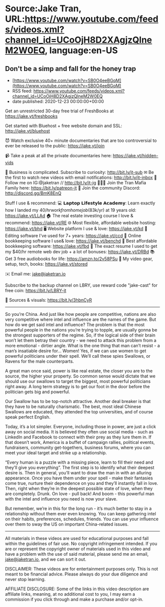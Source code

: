 # Source:Jake Tran, URL:https://www.youtube.com/feeds/videos.xml?channel_id=UCoOjH8D2XAgjzQlneM2W0EQ, language:en-US

## Don't be a simp and fall for the honey trap
 - [https://www.youtube.com/watch?v=SB0O4eeBGqM](https://www.youtube.com/watch?v=SB0O4eeBGqM)
 - RSS feed: https://www.youtube.com/feeds/videos.xml?channel_id=UCoOjH8D2XAgjzQlneM2W0EQ
 - date published: 2020-12-23 00:00:00+00:00

Get an unrestricted 30-day free trial of FreshBooks at https://jake.yt/freshbooks 

Get started with Bluehost + free website domain and SSL: http://jake.yt/bluehost 

😈 Watch exclusive 40+ minute documentaries that are too controversial to ever be released to the public: https://jake.yt/join 

📹 Take a peak at all the private documentaries here: https://jake.yt/hidden-vids

🎥 Business is complicated. Subscribe to curiosity: http://bit.ly/jt-sub
✉ Be the first to watch new videos with email notifications: http://bit.ly/jt-inbox
📸 Follow me on IG:@jaketran // http://bit.ly/jt-ig
👨👦👦 Join the Tran Mafia Family here: https://bit.ly/patreon-jt
💬 Join the community Discord: http://discord.gg/BmK8EnQ

Stuff I use & recommend:
💻 𝗟𝗮𝗽𝘁𝗼𝗽 𝗟𝗶𝗳𝗲𝘀𝘁𝘆𝗹𝗲 𝗔𝗰𝗮𝗱𝗲𝗺𝘆: Learn exactly how I landed my $40/hr work from home job ($83k/yr) at 19 years old: https://jake.yt/LLAd
🏠 The real estate investing course I love & recommend: https://jake.yt/RE
🌐 Most flexible, affordable website hosting: https://jake.yt/bhd
🖥️ Website platform I use & love: https://jake.yt/kd
💽 Editing software I've used for 7+ years: https://jake.yt/ccd
📒 Online bookkeeping software I use& love: https://jake.yt/benchd 
🧾 Best affordable bookkeeping software: https://jake.yt/fbd
📜 The exact resume I used to get my $40/hr remote web dev job + a lot of bonuses: https://jake.yt/DRBd
📚 Get 3 free audiobooks for life: https://amzn.to/2v58PSu
🎥 My video gear, setup, tech, books: https://jake.yt/stored

✉️ Email me: jake@jaketran.io

Subscribe to the backup channel on LBRY, use reward code "jake-cast" for free coin: https://bit.ly/LBRY-jt

📰 Sources & visuals: https://bit.ly/3hbnCyR

-----------------------
So you’re China. And just like how people are competitive, nations are also very competitive where intel and influence are the names of the game. But how do we get said intel and influence? The problem is that the most powerful people in the nations you’re trying to topple, are usually gonna be the strongest supporters of the regime. So, if the logical side of their brain won’t let them betray their country - we need to attack this problem from a more emotional - dirtier angle. What is the one thing that man can’t resist - a man’s insatiable desire for… Women! Yes, if we can use women to get powerful politicians under their spell. We’ll call these spies Swallows, or Ravens for the male counterparts.

A great man once said, power is like real estate, the closer you are to the source, the higher your property. So common sense would dictate that we should use our swallows to target the biggest, most powerful politicians right away.  A long term strategy is to get our foot in the door before the politician gets big and powerful.

Our Swallow has to be top-notch attractive. Another deal breaker is that they have to be naturally charismatic. The best, most ideal Chinese Swallows are educated, they attended the top universities, and of course speak perfect English.

Today, it’s a lot simpler. Everyone, including those in power, are just a click away on social media. It is believed they often use social media - such as LinkedIn and Facebook to connect with their prey as they lure them in. If that doesn’t work, America is a buffet of campaign rallies, political events, fundraisers, community get-togethers, business forums, where you can meet your ideal target and strike up a relationship.

“Every human is a puzzle with a missing piece, learn to fill their need and they’ll give you everything”. The first step is to identify what their deepest desire is. Then in general, you’ll want to draw the man in with an alluring appearance. Once you have them under your spell - make their fantasies come true, nurture their dependence on you and they’ll instantly fall in love. Then, right when they’re in the deepest possible state of love, when they are completely. Drunk. On love - pull back! And boom - this powerful man with the intel and influence you need is now your slave.

But remember, we’re in this for the long run - it’s much better to stay in a relationship without them ever even knowing. You can keep gathering intel on their habits, preferences, schedules, friends. You can use your influence over them to sway the US on important China-related issues.

-----------------------

All materials in these videos are used for educational purposes and fall within the guidelines of fair use. No copyright infringement intended. If you are or represent the copyright owner of materials used in this video and have a problem with the use of said material, please send me an email, jake@jaketran.io, and we can sort it out.

DISCLAIMER: These videos are for entertainment purposes only. This is not meant to be financial advice. Please always do your due diligence and never stop learning.

AFFILIATE DISCLOSURE: Some of the links in this video description are affiliate links, meaning, at no additional cost to you, I may earn a commission if you click through and make a purchase and/or opt-in.

